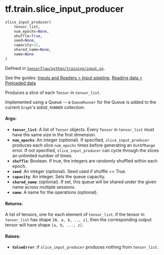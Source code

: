 <div itemscope itemtype="http://developers.google.com/ReferenceObject">
<meta itemprop="name" content="tf.train.slice_input_producer" />
</div>

# tf.train.slice_input_producer

``` python
slice_input_producer(
    tensor_list,
    num_epochs=None,
    shuffle=True,
    seed=None,
    capacity=32,
    shared_name=None,
    name=None
)
```



Defined in [`tensorflow/python/training/input.py`](https://www.tensorflow.org/code/tensorflow/python/training/input.py).

See the guides: [Inputs and Readers > Input pipeline](../../../../api_guides/python/io_ops.md#Input_pipeline), [Reading data > Preloaded data](../../../../api_guides/python/reading_data.md#Preloaded_data)

Produces a slice of each `Tensor` in `tensor_list`.

Implemented using a Queue -- a `QueueRunner` for the Queue
is added to the current `Graph`'s `QUEUE_RUNNER` collection.

#### Args:

* <b>`tensor_list`</b>: A list of `Tensor` objects. Every `Tensor` in
    `tensor_list` must have the same size in the first dimension.
* <b>`num_epochs`</b>: An integer (optional). If specified, `slice_input_producer`
    produces each slice `num_epochs` times before generating
    an `OutOfRange` error. If not specified, `slice_input_producer` can cycle
    through the slices an unlimited number of times.
* <b>`shuffle`</b>: Boolean. If true, the integers are randomly shuffled within each
    epoch.
* <b>`seed`</b>: An integer (optional). Seed used if shuffle == True.
* <b>`capacity`</b>: An integer. Sets the queue capacity.
* <b>`shared_name`</b>: (optional). If set, this queue will be shared under the given
    name across multiple sessions.
* <b>`name`</b>: A name for the operations (optional).


#### Returns:

A list of tensors, one for each element of `tensor_list`.  If the tensor
in `tensor_list` has shape `[N, a, b, .., z]`, then the corresponding output
tensor will have shape `[a, b, ..., z]`.


#### Raises:

* <b>`ValueError`</b>: if `slice_input_producer` produces nothing from `tensor_list`.